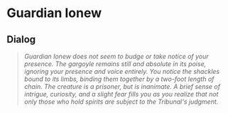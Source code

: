 # Guardian Ionew







## Dialog

>*Guardian Ionew does not seem to budge or take notice of your presence. The gargoyle remains still and absolute in its poise, ignoring your presence and voice entirely. You notice the shackles bound to its limbs, binding them together by a two-foot length of chain. The creature is a prisoner, but is inanimate. A brief sense of intrigue, curiosity, and a slight fear fills you as you realize that not only those who hold spirits are subject to the Tribunal's judgment.*